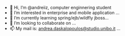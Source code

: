 - 👋 Hi, I’m @andreiiz, computer enginnering student
- 👀 I’m interested in enterprise and mobile application ...
- 🌱 I’m currently learning spring/ejb/wildfly jboss...
- 💞️ I’m looking to collaborate on ...
- 📫 My mail is: andrea.daskalopoulos@studio.unibo.it ...

<!---
andreiiz/andreiiz is a ✨ special ✨ repository because its `README.md` (this file) appears on your GitHub profile.
You can click the Preview link to take a look at your changes.
--->
